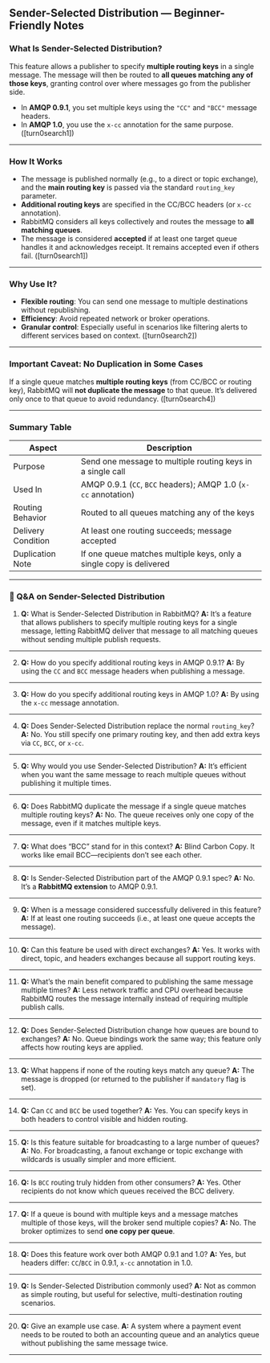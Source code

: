## Sender-Selected Distribution — Beginner-Friendly Notes

### What Is Sender-Selected Distribution?

This feature allows a publisher to specify **multiple routing keys** in a single message. The message will then be routed to **all queues matching any of those keys**, granting control over where messages go from the publisher side.

* In **AMQP 0.9.1**, you set multiple keys using the `"CC"` and `"BCC"` message headers.
* In **AMQP 1.0**, you use the `x-cc` annotation for the same purpose.
  (\[turn0search1])

---

### How It Works

* The message is published normally (e.g., to a direct or topic exchange), and the **main routing key** is passed via the standard `routing_key` parameter.
* **Additional routing keys** are specified in the CC/BCC headers (or `x-cc` annotation).
* RabbitMQ considers all keys collectively and routes the message to **all matching queues**.
* The message is considered **accepted** if at least one target queue handles it and acknowledges receipt. It remains accepted even if others fail.
  (\[turn0search1])

---

### Why Use It?

* **Flexible routing**: You can send one message to multiple destinations without republishing.
* **Efficiency**: Avoid repeated network or broker operations.
* **Granular control**: Especially useful in scenarios like filtering alerts to different services based on context.
  (\[turn0search2])

---

### Important Caveat: No Duplication in Some Cases

If a single queue matches **multiple routing keys** (from CC/BCC or routing key), RabbitMQ will **not duplicate the message** to that queue. It’s delivered only once to that queue to avoid redundancy.
(\[turn0search4])

---

### Summary Table

| Aspect             | Description                                                         |
| ------------------ | ------------------------------------------------------------------- |
| Purpose            | Send one message to multiple routing keys in a single call          |
| Used In            | AMQP 0.9.1 (`CC`, `BCC` headers); AMQP 1.0 (`x-cc` annotation)      |
| Routing Behavior   | Routed to all queues matching any of the keys                       |
| Delivery Condition | At least one routing succeeds; message accepted                     |
| Duplication Note   | If one queue matches multiple keys, only a single copy is delivered |

---


### 🔹 Q\&A on Sender-Selected Distribution

1. **Q:** What is Sender-Selected Distribution in RabbitMQ?
   **A:** It’s a feature that allows publishers to specify multiple routing keys for a single message, letting RabbitMQ deliver that message to all matching queues without sending multiple publish requests.

---

2. **Q:** How do you specify additional routing keys in AMQP 0.9.1?
   **A:** By using the `CC` and `BCC` message headers when publishing a message.

---

3. **Q:** How do you specify additional routing keys in AMQP 1.0?
   **A:** By using the `x-cc` message annotation.

---

4. **Q:** Does Sender-Selected Distribution replace the normal `routing_key`?
   **A:** No. You still specify one primary routing key, and then add extra keys via `CC`, `BCC`, or `x-cc`.

---

5. **Q:** Why would you use Sender-Selected Distribution?
   **A:** It’s efficient when you want the same message to reach multiple queues without publishing it multiple times.

---

6. **Q:** Does RabbitMQ duplicate the message if a single queue matches multiple routing keys?
   **A:** No. The queue receives only one copy of the message, even if it matches multiple keys.

---

7. **Q:** What does “BCC” stand for in this context?
   **A:** Blind Carbon Copy. It works like email BCC—recipients don’t see each other.

---

8. **Q:** Is Sender-Selected Distribution part of the AMQP 0.9.1 spec?
   **A:** No. It’s a **RabbitMQ extension** to AMQP 0.9.1.

---

9. **Q:** When is a message considered successfully delivered in this feature?
   **A:** If at least one routing succeeds (i.e., at least one queue accepts the message).

---

10. **Q:** Can this feature be used with direct exchanges?
    **A:** Yes. It works with direct, topic, and headers exchanges because all support routing keys.

---

11. **Q:** What’s the main benefit compared to publishing the same message multiple times?
    **A:** Less network traffic and CPU overhead because RabbitMQ routes the message internally instead of requiring multiple publish calls.

---

12. **Q:** Does Sender-Selected Distribution change how queues are bound to exchanges?
    **A:** No. Queue bindings work the same way; this feature only affects how routing keys are applied.

---

13. **Q:** What happens if none of the routing keys match any queue?
    **A:** The message is dropped (or returned to the publisher if `mandatory` flag is set).

---

14. **Q:** Can `CC` and `BCC` be used together?
    **A:** Yes. You can specify keys in both headers to control visible and hidden routing.

---

15. **Q:** Is this feature suitable for broadcasting to a large number of queues?
    **A:** No. For broadcasting, a fanout exchange or topic exchange with wildcards is usually simpler and more efficient.

---

16. **Q:** Is `BCC` routing truly hidden from other consumers?
    **A:** Yes. Other recipients do not know which queues received the BCC delivery.

---

17. **Q:** If a queue is bound with multiple keys and a message matches multiple of those keys, will the broker send multiple copies?
    **A:** No. The broker optimizes to send **one copy per queue**.

---

18. **Q:** Does this feature work over both AMQP 0.9.1 and 1.0?
    **A:** Yes, but headers differ: `CC`/`BCC` in 0.9.1, `x-cc` annotation in 1.0.

---

19. **Q:** Is Sender-Selected Distribution commonly used?
    **A:** Not as common as simple routing, but useful for selective, multi-destination routing scenarios.

---

20. **Q:** Give an example use case.
    **A:** A system where a payment event needs to be routed to both an accounting queue and an analytics queue without publishing the same message twice.

---

